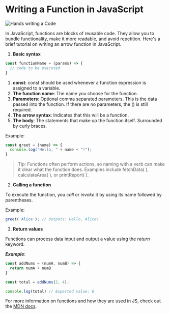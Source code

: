 # Writing a Function in JavaScript

![Hands writing a Code](https://images.unsplash.com/photo-1510751007277-36932aac9ebd?q=80&w=1037&auto=format&fit=crop&ixlib=rb-4.0.3&ixid=M3wxMjA3fDB8MHxwaG90by1wYWdlfHx8fGVufDB8fHx8fA%3D%3D)

In JavaScript, functions are blocks of reusable code. They allow you to bundle functionality, make it more readable, and avoid repetition. Here's a brief tutorial on writing an arrow function in JavaScript.

1. **Basic syntax**
```javascript
const functionName = (params) => {
  // code to be executed
}
```

1. **const**: const should be used whenever a function expression is assigned to a variable.
2. **The function name**: The name you choose for the function.
3. **Parameters**: Optional comma separated parameters. This is the data passed into the function. If there are no parameters, the () is still required.
4. **The arrow syntax**: Indicates that this will be a function.
1. **The body**: The statements that make up the function itself. Surrounded by curly braces.

Example:
```javascript
const greet = (name) => {
  console.log("Hello, " + name + "!");
}
```

>Tip: Functions often perform actions, so naming with a verb can make it clear what the function does. Examples include fetchData( ), calculateArea( ), or printReport( ). 

2. **Calling a function**

To execute the function, you _call_ or _invoke_ it by using its name followed by parentheses.

Example:
```javascript
greet('Alice'); // Outputs: Hello, Alice!`
```
3. **Return values**

Functions can process data input and output a value using the _return_ keyword.

___Example___: 
```javascript
const addNums = (numA, numB) => {
  return numA + numB
}

const total = addNums(2, 4);

console.log(total) // Expected value: 6
```

For more information on functions and how they are used in JS, check out the 
[MDN docs](https://developer.mozilla.org/en-US/docs/Web/JavaScript/Guide/Functions).
